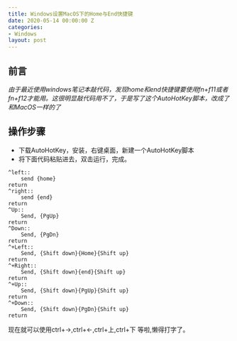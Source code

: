 ```yaml
---
title: Windows设置MacOS下的Home与End快捷键
date: 2020-05-14 00:00:00 Z
categories:
- Windows
layout: post
---
```


## 前言
*由于最近使用windows笔记本敲代码，发现home和end快捷键要使用fn+f11或者fn+f12才能用。这很明显敲代码用不了，于是写了这个AutoHotKey脚本，改成了和MacOS一样的了*
## 操作步骤
* 下载AutoHotKey，安装，右键桌面，新建一个AutoHotKey脚本
* 将下面代码粘贴进去，双击运行，完成。
```
^left::
    send {home}
return
^right::
    send {end}
return
^Up::
    Send, {PgUp}
return
^Down::
    Send, {PgDn}
return
^+Left::
    Send, {Shift down}{Home}{Shift up}
return
^+Right::
    Send, {Shift down}{end}{Shift up}
return
^+Up::
    Send, {Shift down}{PgUp}{Shift up}
return
^+Down::
    Send, {Shift down}{PgDn}{Shift up}
return
```

现在就可以使用ctrl+->,ctrl+<-,ctrl+上,ctrl+下 等啦,懒得打字了。